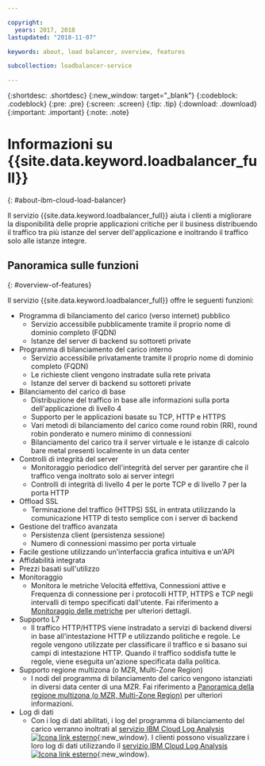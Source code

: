 ```yaml
---

copyright:
  years: 2017, 2018
lastupdated: "2018-11-07"

keywords: about, load balancer, overview, features

subcollection: loadbalancer-service

---
```


{:shortdesc: .shortdesc}
{:new_window: target="_blank"}
{:codeblock: .codeblock}
{:pre: .pre}
{:screen: .screen}
{:tip: .tip}
{:download: .download}
{:important: .important}
{:note: .note}

# Informazioni su {{site.data.keyword.loadbalancer_full}}
{: #about-ibm-cloud-load-balancer}

Il servizio {{site.data.keyword.loadbalancer_full}} aiuta i clienti a migliorare la disponibilità delle proprie applicazioni critiche per il business distribuendo il traffico tra più istanze del server dell'applicazione e inoltrando il traffico solo alle istanze integre.

## Panoramica sulle funzioni
{: #overview-of-features}

Il servizio {{site.data.keyword.loadbalancer_full}} offre le seguenti funzioni:

* Programma di bilanciamento del carico (verso internet) pubblico
	* Servizio accessibile pubblicamente tramite il proprio nome di dominio completo (FQDN)
	* Istanze del server di backend su sottoreti private
* Programma di bilanciamento del carico interno
	* Servizio accessibile privatamente tramite il proprio nome di dominio completo (FQDN)
	* Le richieste client vengono instradate sulla rete privata
	* Istanze del server di backend su sottoreti private
* Bilanciamento del carico di base
	* Distribuzione del traffico in base alle informazioni sulla porta dell'applicazione di livello 4
	* Supporto per le applicazioni basate su TCP, HTTP e HTTPS
	* Vari metodi di bilanciamento del carico come round robin (RR), round robin ponderato e numero minimo di connessioni
	* Bilanciamento del carico tra il server virtuale e le istanze di calcolo bare metal presenti localmente in un data center
* Controlli di integrità del server
	* Monitoraggio periodico dell'integrità del server per garantire che il traffico venga inoltrato solo ai server integri
	* Controlli di integrità di livello 4 per le porte TCP e di livello 7 per la porta HTTP
* Offload SSL
	* Terminazione del traffico (HTTPS) SSL in entrata utilizzando la comunicazione HTTP di testo semplice con i server di backend
* Gestione del traffico avanzata
	* Persistenza client (persistenza sessione)
	* Numero di connessioni massimo per porta virtuale
* Facile gestione utilizzando un'interfaccia grafica intuitiva e un'API
* Affidabilità integrata
* Prezzi basati sull'utilizzo
* Monitoraggio
    * Monitora le metriche Velocità effettiva, Connessioni attive e Frequenza di connessione per i protocolli HTTP, HTTPS e TCP negli intervalli di tempo specificati dall'utente. Fai riferimento a [Monitoraggio delle metriche](/docs/infrastructure/loadbalancer-service?topic=loadbalancer-service-monitoring-metrics-with-ibm-cloud-load-balancer) per ulteriori dettagli.
* Supporto L7
    * Il traffico HTTP/HTTPS viene instradato a servizi di backend diversi in base all'intestazione HTTP e utilizzando politiche e regole. Le regole vengono utilizzate per classificare il traffico e si basano sui campi di intestazione HTTP. Quando il traffico soddisfa tutte le regole, viene eseguita un'azione specificata dalla politica.
* Supporto regione multizona (o MZR, Multi-Zone Region)
    * I nodi del programma di bilanciamento del carico vengono istanziati in diversi data center di una MZR. Fai riferimento a [Panoramica della regione multizona (o MZR, Multi-Zone Region)](/docs/infrastructure/loadbalancer-service?topic=loadbalancer-service-multi-zone-region-mzr-overview) per ulteriori informazioni.
* Log di dati
    * Con i log di dati abilitati, i log del programma di bilanciamento del carico verranno inoltrati al [servizio IBM Cloud Log Analysis ![Icona link esterno](../../icons/launch-glyph.svg "Icona link esterno")](https://console.bluemix.net/catalog/services/log-analysis){:new_window}. I clienti possono visualizzare i loro log di dati utilizzando il [servizio IBM Cloud Log Analysis ![Icona link esterno](../../icons/launch-glyph.svg "Icona link esterno")](https://console.bluemix.net/catalog/services/log-analysis){:new_window}.
